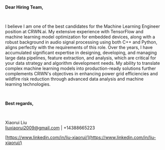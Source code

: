 **Dear Hiring Team,**
&nbsp;

&nbsp;

I believe I am one of the best candidates for the Machine Learning Engineer position at CRWN.ai. My extensive experience with TensorFlow and machine learning model optimization for embedded devices, along with a robust background in audio signal processing using both C++ and Python, aligns perfectly with the requirements of this role. Over the years, I have accumulated significant expertise in designing, developing, and managing large data pipelines, feature extraction, and analysis, which are critical for your data strategy and algorithm development needs. My ability to translate complex machine learning models into production-ready solutions further complements CRWN's objectives in enhancing power grid efficiencies and wildfire risk reduction through advanced data analysis and machine learning technologies.
&nbsp;

&nbsp;

**Best regards,** 
&nbsp;

&nbsp;

Xiaorui Liu  
liuxiaorui2009@gmail.com | +14388665223

[https://www.linkedin.com/in/liu-xiaorui/](https://www.linkedin.com/in/liu-xiaorui/)
